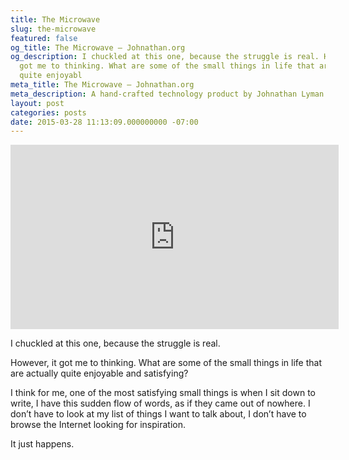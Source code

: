 ```yaml
---
title: The Microwave
slug: the-microwave
featured: false
og_title: The Microwave – Johnathan.org
og_description: I chuckled at this one, because the struggle is real. However, it
  got me to thinking. What are some of the small things in life that are actually
  quite enjoyabl
meta_title: The Microwave – Johnathan.org
meta_description: A hand-crafted technology product by Johnathan Lyman
layout: post
categories: posts
date: 2015-03-28 11:13:09.000000000 -07:00
---
```


<iframe loading="lazy" allowfullscreen="" frameborder="0" height="295" mozallowfullscreen="" src="https://player.vimeo.com/video/123306901" title="The Microwave" webkitallowfullscreen="" width="525"></iframe>

I chuckled at this one, because the struggle is real.

However, it got me to thinking. What are some of the small things in life that are actually quite enjoyable and satisfying?

I think for me, one of the most satisfying small things is when I sit down to write, I have this sudden flow of words, as if they came out of nowhere. I don’t have to look at my list of things I want to talk about, I don’t have to browse the Internet looking for inspiration.

It just happens.

